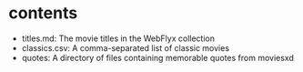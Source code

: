 # contents

- titles.md: The movie titles in the WebFlyx collection
- classics.csv: A comma-separated list of classic movies
- quotes: A directory of files containing memorable quotes from moviesxd
